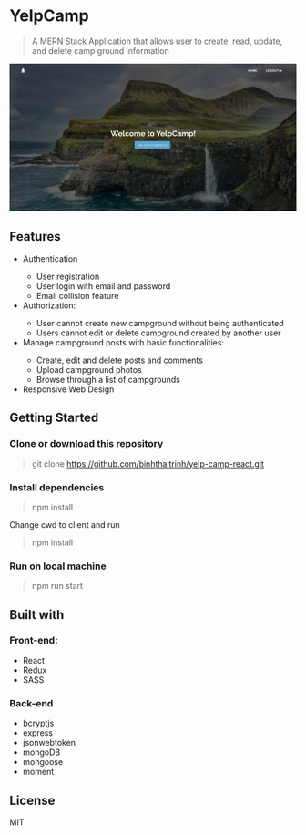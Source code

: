 # YelpCamp

> A MERN Stack Application that allows user to create, read, update, and delete camp ground information

![YelpCamp Screenshot](./img/screenshot.png)

## Features

<ul>
<li>Authentication</li>
<ul>
<li> User registration </li>
<li> User login with email and password </li>
<li> Email collision feature </li>
</ul>
<li>Authorization:</li>
<ul>
<li> User cannot create new campground without being authenticated </li>
<li> Users cannot edit or delete campground created by another user </li>
</ul>
<li> Manage campground posts with basic functionalities: </li>
<ul>
<li>Create, edit and delete posts and comments</li>
<li>Upload campground photos</li>
<li>Browse through a list of campgrounds</li>
</ul>
<li>Responsive Web Design
</ul>

## Getting Started

### Clone or download this repository

> git clone https://github.com/binhthaitrinh/yelp-camp-react.git

### Install dependencies

> npm install

Change cwd to client and run

> npm install

### Run on local machine

> npm run start

## Built with

### Front-end:

- React
- Redux
- SASS

### Back-end

- bcryptjs
- express
- jsonwebtoken
- mongoDB
- mongoose
- moment

## License

MIT
